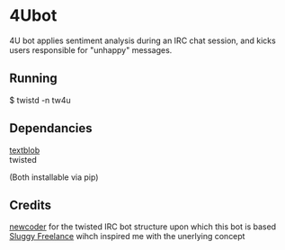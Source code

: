4Ubot
=====

4U bot applies sentiment analysis during an IRC chat session, and kicks users responsible for "unhappy" messages.

Running
-------

$ twistd -n tw4u

Dependancies
------------

[textblob](https://github.com/sloria/TextBlob>)   
twisted   

(Both installable via pip)

Credits
-------

[newcoder](http://newcoder.io/) for the twisted IRC bot structure upon which this bot is based   
[Sluggy Freelance](http://www.sluggy.com/) wihch inspired me with the unerlying concept
